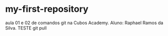 # my-first-repository
aula 01 e 02 de comandos git na Cubos Academy. Aluno: Raphael Ramos da Silva.
TESTE git pull
